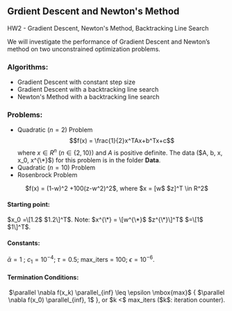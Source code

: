 ## Grdient Descent and Newton's Method
HW2 - Gradient Descent, Newton's Method, Backtracking Line Search

We will investigate the performance of Gradient Descent and Newton’s method on two unconstrained optimization problems.

### Algorithms:
* Gradient Descent with constant step size
* Gradient Descent with a backtracking line search
* Newton's Method with a backtracking line search
### Problems:
* Quadratic ($n=2$) Problem
$$f(x) = \frac{1}{2}x^TAx+b^Tx+c$$
where $x \in R^n$ ($n \in \{2, 10\}$) and $A$ is positive definite. The data ($A, b, x, x_0, x^{\*}$) for this problem is in the folder **Data**.
* Quadratic ($n=10$) Problem
* Rosenbrock Problem
<p align="center">
$f(x) = (1-w)^2 +100(z-w^2)^2$, where $x = [w$ $z]^T \in R^2$
</p>

#### Starting point:

$x_0 =\[1.2$ $1.2\]^T$. Note: $x^{\*} = \[w^{\*}$ $z^{\*}\]^T$ $=\[1$ $1\]^T$.

#### Constants:

$\bar{\alpha} =1$ ; $c_1 = 10^{-4}$; $\tau = 0.5$; max_iters = 100; $\epsilon = 10^{-6}$.

#### Termination Conditions:
<p align="center">
$\parallel \nabla f(x_k) \parallel_{inf} \leq \epsilon \mbox{max}$ { $\parallel \nabla f(x_0) \parallel_{inf}, 1$ }, or $k <$ max_iters ($k$: iteration counter).
<p>
